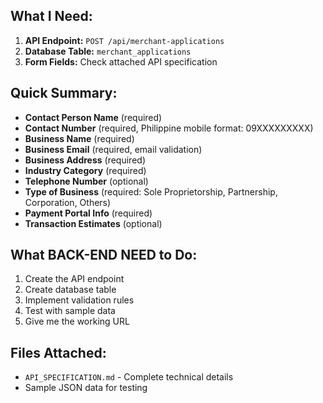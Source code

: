 ## What I Need:

1. **API Endpoint:** `POST /api/merchant-applications`
2. **Database Table:** `merchant_applications`
3. **Form Fields:** Check attached API specification

## Quick Summary:

- **Contact Person Name** (required)
- **Contact Number** (required, Philippine mobile format: 09XXXXXXXXX)
- **Business Name** (required)
- **Business Email** (required, email validation)
- **Business Address** (required)
- **Industry Category** (required)
- **Telephone Number** (optional)
- **Type of Business** (required: Sole Proprietorship, Partnership, Corporation, Others)
- **Payment Portal Info** (required)
- **Transaction Estimates** (optional)

## What BACK-END NEED to Do:

1. Create the API endpoint
2. Create database table
3. Implement validation rules
4. Test with sample data
5. Give me the working URL

## Files Attached:

- `API_SPECIFICATION.md` - Complete technical details
- Sample JSON data for testing
